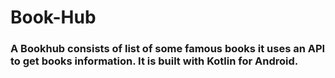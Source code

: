 # Book-Hub
### A Bookhub consists of list of some famous books it uses an API to get books information. It is built with Kotlin for Android.
